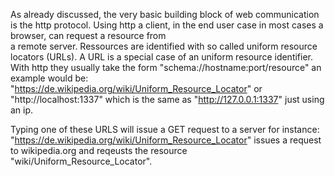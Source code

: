 As already discussed, the very basic building block of web communication is the http protocol.
Using http a client, in the end user case in most cases a browser, can request a resource from  
a remote server. Ressources are identified with so called uniform resource locators (URLs).
A URL is a special case of an uniform resource identifier. With http they usually take the form
"schema://hostname:port/resource" an example would be:
"https://de.wikipedia.org/wiki/Uniform_Resource_Locator"
or
"http://localhost:1337" which is the same as "http://127.0.0.1:1337" just using an ip.

Typing one of these URLS will issue a GET request to a server for instance:
"https://de.wikipedia.org/wiki/Uniform_Resource_Locator"
issues a request to wikipedia.org and reqeusts the resource "wiki/Uniform_Resource_Locator".

